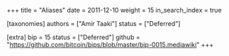 +++
title = "Aliases"
date = 2011-12-10
weight = 15
in_search_index = true

[taxonomies]
authors = ["Amir Taaki"]
status = ["Deferred"]

[extra]
bip = 15
status = ["Deferred"]
github = "https://github.com/bitcoin/bips/blob/master/bip-0015.mediawiki"
+++


